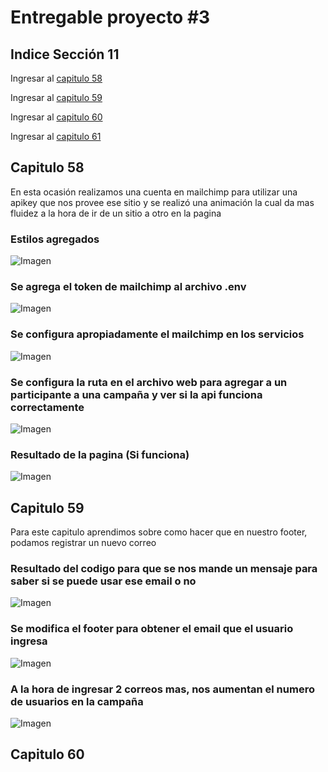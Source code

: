 # Entregable proyecto #3

## Indice Sección 11


 Ingresar al [capitulo 58](#capitulo-58)

 Ingresar al [capitulo 59](#capitulo-59)

 Ingresar al [capitulo 60](#capitulo-60)

 Ingresar al [capitulo 61](#capitulo-61)



 ## Capitulo 58

 En esta ocasión realizamos una cuenta en mailchimp para utilizar una apikey que nos provee ese sitio y se realizó una animación la cual da mas fluidez a la hora de ir de un sitio a otro en la pagina

 ### Estilos agregados 

 ![Imagen](../Section11/images/video58/imagen1.PNG  "Código")

 ### Se agrega el token de mailchimp al archivo .env

 ![Imagen](../Section11/images/video58/imagen2.PNG  "Código")

 ### Se configura apropiadamente el mailchimp en los servicios

 ![Imagen](../Section11/images/video58/imagen3.PNG  "Código")

 ### Se configura la ruta en el archivo web para agregar a un participante a una campaña y ver si la api funciona correctamente

 ![Imagen](../Section11/images/video58/imagen4.PNG  "Código")

 ### Resultado de la pagina (Si funciona)

 ![Imagen](../Section11/images/video58/imagen5.PNG  "Pagina")



## Capitulo 59

Para este capitulo aprendimos sobre como hacer que en nuestro footer, podamos registrar un nuevo correo

### Resultado del codigo para que se nos mande un mensaje para saber si se puede usar ese email o no

![Imagen](../Section11/images/video59/imagen6.PNG  "Código")

### Se modifica el footer para obtener el email que el usuario ingresa 


![Imagen](../Section11/images/video59/imagen7.PNG  "Código")


### A la hora de ingresar 2 correos mas, nos aumentan el numero de usuarios en la campaña

![Imagen](../Section11/images/video59/imagen8.PNG  "Pagina")

## Capitulo 60



